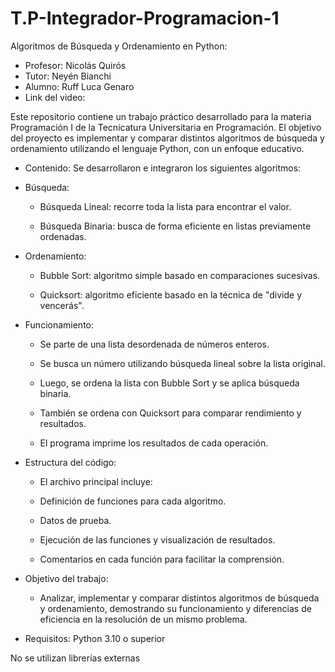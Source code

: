 # T.P-Integrador-Programacion-1

Algoritmos de Búsqueda y Ordenamiento en Python:
- Profesor: Nicolás Quirós
- Tutor: Neyén Bianchi
- Alumno: Ruff Luca Genaro
- Link del video: 

Este repositorio contiene un trabajo práctico desarrollado para la materia Programación I de la Tecnicatura Universitaria en Programación. El objetivo del proyecto es implementar y comparar distintos algoritmos de búsqueda y ordenamiento utilizando el lenguaje Python, con un enfoque educativo.

- Contenido:
  Se desarrollaron e integraron los siguientes algoritmos:

- Búsqueda:
  * Búsqueda Lineal: recorre toda la lista para encontrar el valor.

  * Búsqueda Binaria: busca de forma eficiente en listas previamente ordenadas.

- Ordenamiento:
  * Bubble Sort: algoritmo simple basado en comparaciones sucesivas.

  * Quicksort: algoritmo eficiente basado en la técnica de "divide y vencerás".

- Funcionamiento:
  * Se parte de una lista desordenada de números enteros.

  * Se busca un número utilizando búsqueda lineal sobre la lista original.

  * Luego, se ordena la lista con Bubble Sort y se aplica búsqueda binaria.

  * También se ordena con Quicksort para comparar rendimiento y resultados.

  * El programa imprime los resultados de cada operación.

- Estructura del código:
  * El archivo principal incluye:

  * Definición de funciones para cada algoritmo.

  * Datos de prueba.

  * Ejecución de las funciones y visualización de resultados.

  * Comentarios en cada función para facilitar la comprensión.

- Objetivo del trabajo:
  * Analizar, implementar y comparar distintos algoritmos de búsqueda y ordenamiento, demostrando su funcionamiento y diferencias de eficiencia en la resolución de un mismo problema.

- Requisitos:
Python 3.10 o superior

No se utilizan librerías externas
